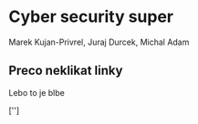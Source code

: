 # Cyber security super
Marek Kujan-Privrel, Juraj Durcek, Michal Adam

## Preco neklikat linky
Lebo to je blbe

['']